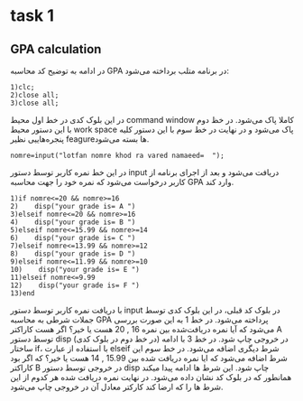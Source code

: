 # task 1

## GPA calculation

در ادامه به توضیح کد محاسبه GPA در برنامه متلب برداخته می‌شود:
```
1)clc;
2)close all;
3)close all;
```
در این بلوک کدی در خط اول محیط command window کاملا پاک می‌شود. در خظ دوم با این دستور محیط work space پاک می‌شود و در نهایت در خط سوم با این دستور کلیه پنجره‌هاییی نظیر feagureها بسته می‌شود.
```
nomre=input("lotfan nomre khod ra vared namaeed=  ");
```
در این خط نمره کاربر توسط دستور input دریافت می‌شود و بعد از اجرای برنامه از کاربر درخواست می‌شود که نمره خود را جهت محاسبه GPA وارد کند.

```
1)if nomre<=20 && nomre>=16
2)    disp("your grade is= A ")
3)elseif nomre<=20 && nomre>=16
4)    disp("your grade is= B ")
5)elseif nomre<=15.99 && nomre>=14
6)    disp("your grade is= C ")
7)elseif nomre<=13.99 && nomre>=12
8)    disp("your grade is= D ")
9)elseif nomre<=11.99 && nomre>=10
10)    disp("your grade is= E ")
11)elseif nomre<=9.99
12)    disp("your grade is= F ")    
13)end
```

با دریافت نمره کاربر توسط دستور input در بلوک کد قبلی، در این بلوک کدی توسط جملات شرطی به محاسبه GPA پرداخته می‌شود. در خط 1 به این صورت بررسی می‌شود که آیا نمره دریافت‌شده بین نمره 16 , 20 هست یا خیر؟ اگر هست کاراکتر A توسط دستور disp (در خط دوم در بلوک کدی) در خروجی چاپ شود. در خط 3 با ادامه ساختار if، با استفاده از عبارت elseif شرط دیگری اضافه می‌شود. در خط سوم این شرط اضافه می‌شود که ایا نمره دریافت شده بین 15.99 , 14 هست یا خیر؟ که اگر بود کاراکتر B در خروجی توسط دستور disp چاپ شود. این شرط ها ادامه پیدا میکند همانطور که در بلوک کد نشان داده می‌شود. در نهایت نمره دریافت شده هر کدوم از این شرط ها را که ارضا کند کارکتر معادل آن در خروجی چاپ می‌شود.   
